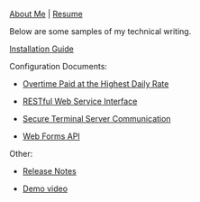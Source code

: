 [About Me](https://miawriter.github.io/Technical-Writing-Portfolio/About.txt)       |       [Resume](https://miawriter.github.io/Technical-Writing-Portfolio/Ginger_Moskowitz_Technical_Writer_Resume.pdf)

Below are some samples of my technical writing. 


[Installation Guide](https://miawriter.github.io/Technical-Writing-Portfolio/Installation_Guide.pdf)


Configuration Documents:

* [Overtime Paid at the Highest Daily Rate](https://miawriter.github.io/Technical-Writing-Portfolio/Overtime_at_Highest_Daily_Rate.pdf)

* [RESTful Web Service Interface](https://miawriter.github.io/Technical-Writing-Portfolio/RESTful_Web_Service_Interface.pdf)

* [Secure Terminal Server Communication](https://miawriter.github.io/Technical-Writing-Portfolio/Secure_Terminal_Server_Communication.pdf)

* [Web Forms API](https://miawriter.github.io/Technical-Writing-Portfolio/Web_Forms_API.pdf)


Other:

* [Release Notes](https://miawriter.github.io/Technical-Writing-Portfolio/Release_Notes.pdf)

* [Demo video](https://miawriter.github.io/Technical-Writing-Portfolio/late_arrive_early_depart_demo.mp4)
